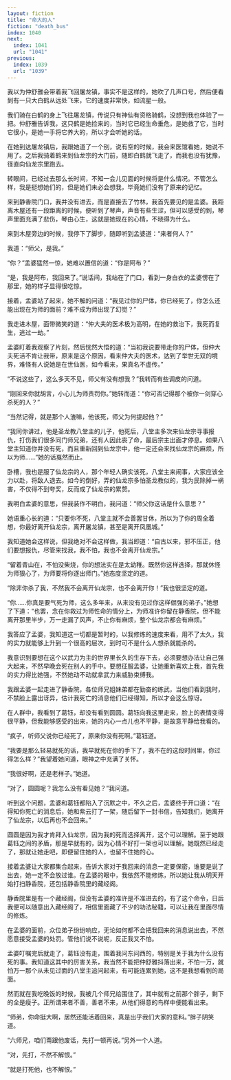 ```yaml
---
layout: fiction
title: "命大的人"
fiction: "death_bus"
index: 1040
next:
  index: 1041
  url: "1041"
previous:
  index: 1039
  url: "1039"
---
```

我以为仲舒雅会带着我飞回屠龙镇，事实不是这样的，她吹了几声口号，然后便看到有一只大白鹤从远处飞来，它的速度非常快，如流星一般。

我们骑在白鹤的身上飞往屠龙镇，传说只有神仙有资格骑鹤，没想到我也体验了一把。仲舒雅告诉我，这只鹤是她捡来的，当时它已经生命垂危，是她救了它，当时它很小，是她一手将它养大的，所以才会听她的话。

在她到达屠龙镇后，我跟她道了一个别，说有空的时候，我会来医馆看她，她说不用了。之后我骑着鹤来到仙龙宗的大门前，随即白鹤就飞走了，而我也没有犹豫，径直向仙龙宗里跑去。

转眼间，已经过去那么长时间，不知一会儿见面的时候将是什么情况。不管怎么样，我是挺想她们的，但是她们未必会想我，毕竟她们没有了原来的记忆。

来到静香院门口，我并没有进去，而是直接去了竹林，我首先要见的是孟婆。我距离木屋还有一段距离的时候，便听到了琴声，声音有些生涩，但可以感受的到，琴声里面充满了悲伤，琴由心生，这就是她现在的心情，不晓得为什么。

来到木屋旁边的时候，我停下了脚步，随即听到孟婆道：“来者何人？”

我道：“师父，是我。”

“你？”孟婆猛然一惊，她难以置信的道：“你是阿布？”

“是，我是阿布，我回来了。”说话间，我站在了门口，看到一身白衣的孟婆愣在了那里，她的样子显得很吃惊。

接着，孟婆站了起来，她不解的问道：“我见过你的尸体，你已经死了，你怎么还能出现在为师的面前？难不成为师出现了幻觉？”

我走进木屋，面带微笑的道：“仲大夫的医术极为高明，在她的救治下，我死而复生，逃过一劫。”

孟婆盯着我观察了片刻，然后恍然大悟的道：“当初我说要带走你的尸体，但仲大夫死活不肯让我带，原来是这个原因，看来仲大夫的医术，达到了举世无双的境界，难怪有人说她是在世仙医，如今看来，果真名不虚传。”

“不说这些了，这么多天不见，师父有没有想我？”我转而有些调皮的问道。

“刚回来你就胡言，小心儿为师责罚你。”她转而道：“你可否记得那个被你一剑穿心杀死的人？”

“当然记得，就是那个人渣嘛，他该死，师父为何提起他？”

“我同你讲过，他是圣龙教八堂主的儿子，他死后，八堂主多次来仙龙宗寻事报仇，打伤我们很多同门师兄弟，还有人因此丧了命，最后宗主出面才停息。如果八堂主知道你并没有死，而且重新回到仙龙宗中，他一定还会来找仙龙宗的麻烦，所以为师……”她的话戛然而止。

卧槽，我也是服了仙龙宗的人，那个年轻人确实该死，八堂主来闹事，大家应该全力以赴，将敌人退去。如今的倒好，弄的仙龙宗多怕圣龙教似的，我为民除掉一祸害，不仅得不到夸奖，反而成了仙龙宗的累赘。

我明白孟婆的意思，但我装作不明白，我问道：“师父你这话是什么意思？”

她语重心长的道：“只要你不死，八堂主就不会善罢甘休，所以为了你的周全着想，你最好离开仙龙宗，离开屠龙镇，甚至是离开凤凰城。”

我知道她会这样说，但我绝对不会这样做，我当即道：“自古以来，邪不压正，他们要想报仇，尽管来找我，我不怕，我也不会离开仙龙宗。”

“留着青山在，不怕没柴烧，你的想法实在是太幼稚。既然你这样选择，那就休怪为师狠心了，为师要将你逐出师门。”她态度坚定的道。

“除非你杀了我，不然我不会离开仙龙宗，也不会离开你！”我也很坚定的道。

“你……你真是要气死为师，这么多年来，从来没有见过你这样倔强的弟子。”她想了下道：“也罢，念在你救过为师性命的情分上，为师准许你留在静香院，但不能离开那里半步，万一走漏了风声，不止你有麻烦，整个仙龙宗都会有麻烦。”

我答应了孟婆，我知道这一切都是暂时的，以我修炼的速度来看，用不了太久，我的实力就能够上升到一个很高的层次，到时可不是什么人想杀就能杀的。

我意识到要想在这个以武力为主的世界里长久的生存下去，必须要想办法让自己强大起来，不然早晚会死在别人的手中。要想征服孟婆，让她重新喜欢上我，首先我的实力得比她强，不然她动不动就拿武力来威胁束缚我。

我跟孟婆一起走进了静香院，各位师兄姐妹弟都在勤奋的练武，当他们看到我时，不禁脸上露出讶异，估计我死亡的消息他们已经得知，所以才会这么惊讶。

在人群中，我看到了葛钰，却没有看到圆圆。葛钰向我这里走来，脸上的表情变得很平静，但我能够感受的出来，她的内心一点儿也不平静，是故意平静给我看的。

“疯子，听师父说你已经死了，原来你没有死啊。”葛钰道。

“我要是那么轻易就死的话，我早就死在你的手下了，我不在的这段时间里，你过得怎么样？”我望着她问道，眼神之中充满了关怀。

“我很好啊，还是老样子。”她道。

“对了，圆圆呢？我怎么没有看见她？”我问道。

听到这个问题，孟婆和葛钰都陷入了沉默之中，不久之后，孟婆终于开口道：“在得知你死亡的消息后，她和紫云打了一架，随后留下一封书信，告知我们，她离开了仙龙宗，以后再也不会回来。”

圆圆是因为我才肯拜入仙龙宗，因为我的死而选择离开，这个可以理解。至于她跟葛钰之间的矛盾，那是早就有的，因为心情不好打一架也可以理解。她既然已经走了，那就让她走吧，即便留住她的人，也留不住她的心。

接着孟婆让大家都集合起来，告诉大家对于我回来的消息一定要保密，谁要是说了出去，她一定不会放过谁。在孟婆的眼中，我依然不能修炼，所以她让我从明天开始打扫静香院，还包括静香院里的藏经阁。

静香院里是有一个藏经阁，但没有孟婆的准许是不准进去的，有了这个命令，日后我便可以随意出入藏经阁了，相信里面藏了不少的功法秘籍，可以让我在里面尽情的修炼。

在孟婆的面前，众位弟子纷纷响应，无论如何都不会把我回来的消息说出去，不然愿意接受孟婆的处罚。管他们说不说呢，反正我又不怕。

孟婆叮嘱完后就走了，葛钰没有走，围着我问东问西的，特别是关于我为什么没有死的事。我知道这其中的厉害关系，我当然不能把仲舒雅抖落出来，不怕一万，就怕万一那个从未见过面的八堂主追问起来，有可能连累到她，这不是我想看到的局面。

然而就在我吃晚饭的时候，我被几个师兄给围住了，其中就有之前那个胖子，剩下的全是瘦子。正所谓来者不善，善者不来，从他们得意的鸟样中便能看出来。

“师弟，你命挺大啊，居然还能活着回来，真是出乎我们大家的意料。”胖子阴笑道。

“六师兄，咱们甭跟他废话，先打一顿再说。”另外一个人道。

“对，先打，不然不解恨。”

“就是打死他，也不解恨。”